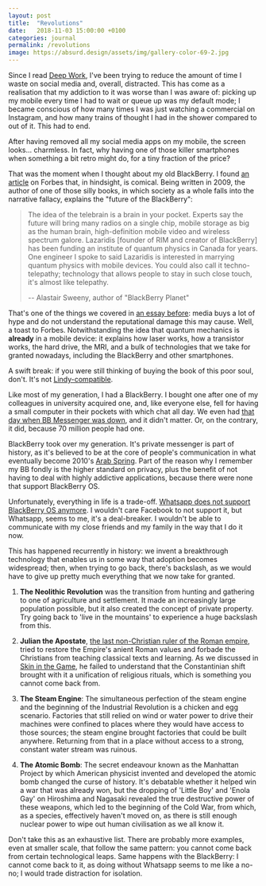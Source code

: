 ```yaml
---
layout: post
title:  "Revolutions"
date:   2018-11-03 15:00:00 +0100
categories: journal
permalink: /revolutions
image: https://absurd.design/assets/img/gallery-color-69-2.jpg
---
```

Since I read [Deep Work](/deep-work), I've been trying to reduce the amount of time I waste on social media and, overall, distracted. This has come as a realisation that my addiction to it was worse than I was aware of: picking up my mobile every time I had to wait or queue up was my default mode; I became conscious of how many times I was just watching a commercial on Instagram, and how many trains of thought I had in the shower compared to out of it. This had to end.

After having removed all my social media apps on my mobile, the screen looks... charmless. In fact, why having one of those killer smartphones when something a bit retro might do, for a tiny fraction of the price?

That was the moment when I thought about my old BlackBerry. I found [an article](https://www.forbes.com/2009/08/17/rim-apple-sweeny-intelligent-technology-blackberry.html#2d53e8b8863e) on Forbes that, in hindsight, is comical. Being written in 2009, the author of one of those silly books, in which society as a whole falls into the narrative fallacy, explains the "future of the BlackBerry":

>The idea of the telebrain is a brain in your pocket. Experts say the future will bring many radios on a single chip, mobile storage as big as the human brain, high-definition mobile video and wireless spectrum galore. Lazaridis [founder of RIM and creator of BlackBerry] has been funding an institute of quantum physics in Canada for years. One engineer I spoke to said Lazaridis is interested in marrying quantum physics with mobile devices. You could also call it techno-telepathy; technology that allows people to stay in such close touch, it's almost like telepathy.
>
> -- Alastair Sweeny, author of "BlackBerry Planet"

That's one of the things we covered in [an essay before](/2017/10/conflicts-of-interest): media buys a lot of hype and do not understand the reputational damage this may cause. Well, a toast to Forbes. Notwithstanding the idea that quantum mechanics is __already__ in a mobile device: it explains how laser works, how a transistor works, the hard drive, the MRI, and a bulk of technologies that we take for granted nowadays, including the BlackBerry and other smartphones.

A swift break: if you were still thinking of buying the book of this poor soul, don't. It's not [Lindy-compatible](/skin-in-the-game).

Like most of my generation, I had a BlackBerry. I bought one after one of my colleagues in university acquired one, and, like everyone else, fell for having a small computer in their pockets with which chat all day. We even had [that day when BB Messenger was down](https://www.zdnet.com/article/blackberry-issues-statement-over-downed-services/), and it didn't matter. Or, on the contrary, it did, because 70 million people had one.

BlackBerry took over my generation. It's private messenger is part of history, as it's believed to be at the core of people's communication in what eventually become 2010's [Arab Spring](https://en.wikipedia.org/wiki/Arab_Spring). Part of the reason why I remember my BB fondly is the higher standard on privacy, plus the benefit of not having to deal with highly addictive applications, because there were none that support BlackBerry OS.

Unfortunately, everything in life is a trade-off. [Whatsapp does not support BlackBerry OS anymore](https://www.bbc.com/news/technology-35686613). I wouldn't care Facebook to not support it, but Whatsapp, seems to me, it's a deal-breaker. I wouldn't be able to communicate with my close friends and my family in the way that I do it now.

This has happened recurrently in history: we invent a breakthrough technology that enables us in some way that adoption becomes widespread; then, when trying to go back, there's backslash, as we would have to give up pretty much everything that we now take for granted.

1. __The Neolithic Revolution__ was the transition from hunting and gathering to one of agriculture and settlement. It made an increasingly large population possible, but it also created the concept of private property. Try going back to 'live in the mountains' to experience a huge backslash from this.

2. __Julian the Apostate__, [the last non-Christian ruler of the Roman empire](https://en.wikipedia.org/wiki/Julian_(emperor)), tried to restore the Empire's anient Roman values and forbade the Christians from teaching classical texts and learning. As we discussed in [Skin in the Game](/skin-in-the-game), he failed to understand that the Constantinian shift brought with it a unification of religious rituals, which is something you cannot come back from.

3. __The Steam Engine__: The simultaneous perfection of the steam engine and the beginning of the Industrial Revolution is a chicken and egg scenario. Factories that still relied on wind or water power to drive their machines were confined to places where they would have access to those sources; the steam engine brought factories that could be built anywhere. Returning from that in a place without access to a strong, constant water stream was ruinous.

4. __The Atomic Bomb__: The secret endeavour known as the Manhattan Project by which American physicist invented and developed the atomic bomb changed the curse of history. It's debatable whether it helped win a war that was already won, but the dropping of 'Little Boy' and 'Enola Gay' on Hiroshima and Nagasaki revealed the true destructive power of these weapons, which led to the beginning of the Cold War, from which, as a species, effectively haven't moved on, as there is still enough nuclear power to wipe out human civilisation as we all know it.

Don't take this as an exhaustive list. There are probably more examples, even at smaller scale, that follow the same pattern: you cannot come back from certain technological leaps. Same happens with the BlackBerry: I cannot come back to it, as doing without Whatsapp seems to me like a no-no; I would trade distraction for isolation.
